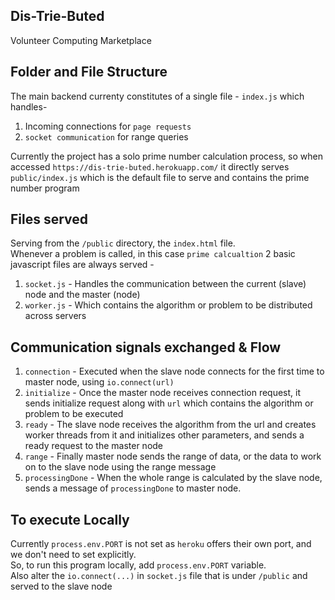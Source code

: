 ## Dis-Trie-Buted
Volunteer Computing Marketplace 

## Folder and File Structure

The main backend currenty constitutes of a single file - `index.js` which handles-  
1. Incoming connections for `page requests`
2. `socket communication` for range queries

Currently the project has a solo prime number calculation process, so when accessed `https://dis-trie-buted.herokuapp.com/` it directly serves `public/index.js` which is the default file to serve and contains the prime number program

## Files served

Serving from the `/public` directory, the `index.html` file.  
Whenever a problem is called, in this case `prime calcualtion` 2 basic javascript files are always served -   
1. `socket.js` - Handles the communication between the current (slave) node and the master (node)
2. `worker.js` - Which contains the algorithm or problem to be distributed across servers

## Communication signals exchanged & Flow

1. `connection` - Executed when the slave node connects for the first time to master node, using `io.connect(url)`
2. `initialize` - Once the master node receives connection request, it sends initialize request along with `url` which contains the algorithm or problem to be executed
3. `ready` - The slave node receives the algorithm from the url and creates worker threads from it and initializes other parameters, and sends a ready request to the master node
4. `range` - Finally master node sends the range of data, or the data to work on to the slave node using the range message
5. `processingDone` - When the whole range is calculated by the slave node, sends a message of `processingDone` to master node.

## To execute Locally 
Currently `process.env.PORT` is not set as `heroku` offers their own port, and we don't need to set explicitly.  
So, to run this program locally, add `process.env.PORT` variable.  
Also alter the `io.connect(...)` in `socket.js` file that is under `/public` and served to the slave node